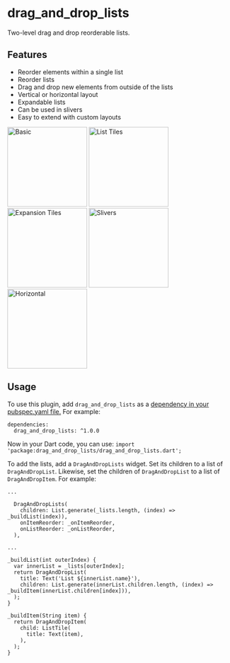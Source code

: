 # drag\_and\_drop\_lists
Two-level drag and drop reorderable lists.

## Features
- Reorder elements within a single list
- Reorder lists
- Drag and drop new elements from outside of the lists
- Vertical or horizontal layout
- Expandable lists
- Can be used in slivers
- Easy to extend with custom layouts

<p>
<img src="https://raw.githubusercontent.com/philip-brink/DragAndDropLists/master/readme_images/basic.gif" width="180" title="Basic">
<img src="https://raw.githubusercontent.com/philip-brink/DragAndDropLists/master/readme_images/list_tiles.gif" width="180" title="List Tiles">
<img src="https://raw.githubusercontent.com/philip-brink/DragAndDropLists/master/readme_images/expansion_tiles.gif" width="180" title="Expansion Tiles">
<img src="https://raw.githubusercontent.com/philip-brink/DragAndDropLists/master/readme_images/slivers.gif" width="180" title="Slivers">
<img src="https://raw.githubusercontent.com/philip-brink/DragAndDropLists/master/readme_images/horizontal.gif" width="180" title="Horizontal">
</p>

## Usage
To use this plugin, add `drag_and_drop_lists` as a [dependency in your pubspec.yaml file.](https://flutter.dev/docs/development/packages-and-plugins/using-packages)
For example:

```
dependencies:
  drag_and_drop_lists: ^1.0.0
``` 

Now in your Dart code, you can use: `import 'package:drag_and_drop_lists/drag_and_drop_lists.dart';`

To add the lists, add a `DragAndDropLists` widget. Set its children to a list of `DragAndDropList`. Likewise, set the children of `DragAndDropList` to a list of `DragAndDropItem`.
For example:

```
...

  DragAndDropLists(
    children: List.generate(_lists.length, (index) => _buildList(index)),
    onItemReorder: _onItemReorder,
    onListReorder: _onListReorder,
  ),

...

_buildList(int outerIndex) {
  var innerList = _lists[outerIndex];
  return DragAndDropList(
    title: Text('List ${innerList.name}'),
    children: List.generate(innerList.children.length, (index) => _buildItem(innerList.children[index])),
  );
}

_buildItem(String item) {
  return DragAndDropItem(
    child: ListTile(
      title: Text(item),
    ),
  );
}
```
